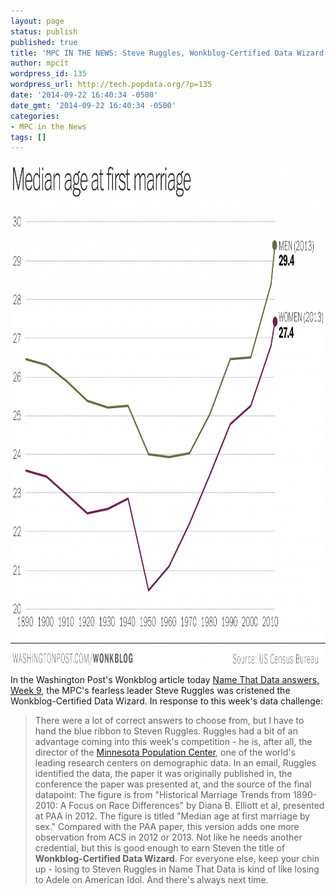 ```yaml
---
layout: page
status: publish
published: true
title: 'MPC IN THE NEWS: Steve Ruggles, Wonkblog-Certified Data Wizard'
author: mpcit
wordpress_id: 135
wordpress_url: http://tech.popdata.org/?p=135
date: '2014-09-22 16:40:34 -0500'
date_gmt: '2014-09-22 16:40:34 -0500'
categories:
- MPC in the News
tags: []
---
```


<img class="alignnone wp-image-138 size-large" src="/images/from_wp/media-age-first-marriage-1024x818.png" alt="media-age-first-marriage" width="1024" height="818" />In the Washington Post's Wonkblog article today <a title="Name That Data" href="http://www.washingtonpost.com/blogs/wonkblog/wp/2014/09/22/name-that-data-answers-week-9/" target="_blank">Name That Data answers, Week 9</a>, the MPC's fearless leader Steve Ruggles was cristened the Wonkblog-Certified Data Wizard. In response to this week's data challenge:

>There were a lot of correct answers to choose from, but I have to hand the blue ribbon to Steven Ruggles. Ruggles had a bit of an advantage coming into this week's competition - he is, after all, the director of the <a href="https://www.pop.umn.edu/">Minnesota Population Center</a>, one of the world's leading research centers on demographic data. In an email, Ruggles identified the data, the paper it was originally published in, the conference the paper was presented at, and the source of the final datapoint:
>The figure is from "Historical Marriage Trends from 1890-2010: A Focus on Race Differences" by Diana B. Elliott et al, presented at PAA in 2012. The figure is titled "Median age at first marriage by sex." Compared with the PAA paper, this version adds one more observation from ACS in 2012 or 2013.
>Not like he needs another credential, but this is good enough to earn Steven the title of <b>Wonkblog-Certified Data Wizard</b>. For everyone else, keep your chin up - losing to Steven Ruggles in Name That Data is kind of like losing to Adele on American Idol. And there's always next time.
 

